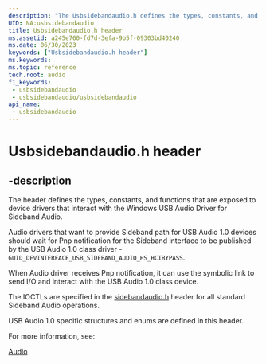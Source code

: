 ```yaml
---
description: "The Usbsidebandaudio.h defines the types, constants, and functions that are exposed to device drivers that interact with the Windows USB Audio Driver for Sideband Audio."
UID: NA:usbsidebandaudio
title: Usbsidebandaudio.h header
ms.assetid: a245e760-fd7d-3efa-9b5f-09303bd40240
ms.date: 06/30/2023
keywords: ["Usbsidebandaudio.h header"]
ms.keywords: 
ms.topic: reference
tech.root: audio
f1_keywords:
 - usbsidebandaudio
 - usbsidebandaudio/usbsidebandaudio
api_name:
 - usbsidebandaudio
---
```


# Usbsidebandaudio.h header

## -description

The header defines the types, constants, and functions that are exposed to device drivers that interact with the Windows USB Audio Driver for Sideband Audio.

Audio drivers that want to provide Sideband path for USB Audio 1.0 devices should wait for Pnp notification for the Sideband interface to be published by the USB Audio 1.0 class driver - `GUID_DEVINTERFACE_USB_SIDEBAND_AUDIO_HS_HCIBYPASS`.

When Audio driver receives Pnp notification, it can use the symbolic link to send I/O and interact with the USB Audio 1.0 class device.

The IOCTLs are specified in the [sidebandaudio.h](../sidebandaudio/index.md) header for all standard Sideband Audio operations.

USB Audio 1.0 specific structures and enums are defined in this header.

For more information, see:

[Audio](../_audio/index.md)
